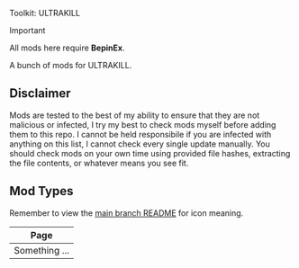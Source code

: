 <!-- NOTE load jekyll theme -->
 Toolkit: ULTRAKILL
> [!IMPORTANT]  
> All mods here require **BepinEx**.

A bunch of mods for ULTRAKILL.

## Disclaimer
Mods are tested to the best of my ability to ensure that they are not malicious or infected, I try my best to check mods myself before adding them to this repo. I cannot be held responsibile if you are infected with anything on this list, I cannot check every single update manually. You should check mods on your own time using provided file hashes, extracting the file contents, or whatever means you see fit.  

## Mod Types
<!-- NOTE yes this works. -->
Remember to view the [main branch README](../README.md) for icon meaning.

| Page |
| --- |
| Something ... |